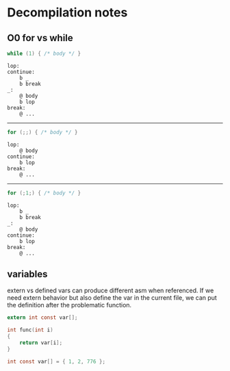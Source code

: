 
# Decompilation notes

## O0 for vs while

```c
while (1) { /* body */ }
```

```arm
lop:
continue:
	b _
	b break
_:
	@ body
	b lop
break:
	@ ...
```

---

```c
for (;;) { /* body */ }
```

```arm
lop:
	@ body
continue:
	b lop
break:
	@ ...
```

---

```c
for (;1;) { /* body */ }
```

```arm
lop:
	b _
	b break
_:
	@ body
continue:
	b lop
break:
	@ ...
```

## variables

extern vs defined vars can produce different asm when referenced. If we need extern behavior but also define the var in the current file, we can put the definition after the problematic function.

```c
extern int const var[];

int func(int i)
{
	return var[i];
}

int const var[] = { 1, 2, 776 };
```
